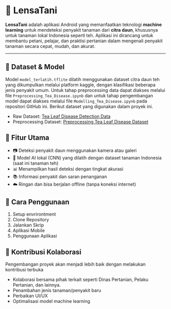 # 🌿 LensaTani

**LensaTani** adalah aplikasi Android yang memanfaatkan teknologi **machine learning** untuk mendeteksi penyakit tanaman dari **citra daun**, khususnya untuk tanaman lokal Indonesia seperti teh. Aplikasi ini dirancang untuk membantu petani, pelajar, dan praktisi pertanian dalam mengenali penyakit tanaman secara cepat, mudah, dan akurat.

---
## 📂 Dataset & Model

Model `model_terlatih.tflite` dilatih menggunakan dataset citra daun teh yang dikumpulkan melalui platform kaggle, dengan klasifikasi beberapa jenis penyakit umum. Untuk tahap preprocessing data dapat diakses melalui file `Preprocessing_Tea_Disease.ipynb` dan untuk tahap pengembangan model dapat diakses melalui file `Modelling_Tea_Disease.ipynb` pada repositori GitHub ini. Berikut dataset yang digunakan dalam proyek ini.
- Raw Dataset: [Tea Leaf Disease Detection Data](https://www.kaggle.com/datasets/pavantejamedi/tea-leaf-disease-detection-data)
- Preprocessing Dataset: [Preprocessing Tea Leaf Disease Dataset](https://drive.google.com/file/d/1nssl01tRJJ8Uu2Y_cIkCwADAcndOQ3m3/view?usp=sharing)

## 📱 Fitur Utama

- 📷 Deteksi penyakit daun menggunakan kamera atau galeri
- 🧠 Model AI lokal (CNN) yang dilatih dengan dataset tanaman Indonesia (saat ini tanaman teh)
- 📊 Menampilkan hasil deteksi dengan tingkat akurasi
- 📚 Informasi penyakit dan saran penanganan
- ☁️ Ringan dan bisa berjalan offline (tanpa koneksi internet)

## 📲 Cara Penggunaan

1. Setup envrirontment
2. Clone Repository
3. Jalankan Skrip
4. Aplikasi Mobile
5. Penggunaan Aplikasi

## 🧩 Kontribusi Kolaborasi
Pengembangan proyek akan menjadi lebih baik dengan melakukan kontribusi terbuka
- Kolaborasi bersama pihak terkait seperti Dinas Pertanian, Pelaku Pertanian, dan lainnya.
- Penambahan jenis tanaman/penyakit baru
- Perbaikan UI/UX
- Optimalisasi model machine learning
